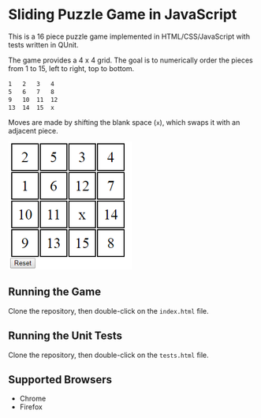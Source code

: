 ﻿# Sliding Puzzle Game in JavaScript

This is a 16 piece puzzle game implemented in HTML/CSS/JavaScript with tests written in QUnit.

The game provides a 4 x 4 grid.  The goal is to numerically order the pieces from 1 to 15, left to right, top to bottom.

```
1   2   3   4
5   6   7   8
9   10  11  12
13  14  15  x
```

Moves are made by shifting the blank space (`x`), which swaps it with an adjacent piece.

![](GameScreenshot.png)

## Running the Game

Clone the repository, then double-click on the `index.html` file.

## Running the Unit Tests

Clone the repository, then double-click on the `tests.html` file.

## Supported Browsers

* Chrome
* Firefox
